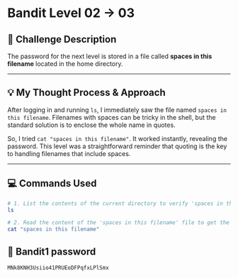 # Bandit Level 02 → 03

## 🎯 Challenge Description

The password for the next level is stored in a file called **spaces in this filename** located in the home directory.

---

## 💡 My Thought Process & Approach

After logging in and running `ls`, I immediately saw the file named `spaces in this filename`. Filenames with spaces can be tricky in the shell, but the standard solution is to enclose the whole name in quotes.

So, I tried `cat "spaces in this filename"`. It worked instantly, revealing the password. This level was a straightforward reminder that quoting is the key to handling filenames that include spaces.

---

## 💻 Commands Used

```bash
# 1. List the contents of the current directory to verify 'spaces in this filename' exists
ls

# 2. Read the content of the 'spaces in this filename' file to get the password
cat "spaces in this filename"
```

## 🔑 Bandit1 password
```
MNk8KNH3Usiio41PRUEoDFPqfxLPlSmx
```
